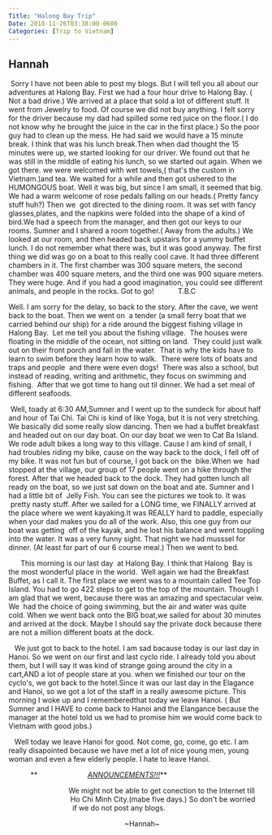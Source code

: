 ```yaml
---
Title: "Halong Bay Trip"
Date: 2010-11-26T03:38:00-0600
Categories: [Trip to Vietnam]
---
```


## Hannah

 Sorry I have not been able to post my blogs. But I will tell you all
about our adventures at Halong Bay. First we had a four hour drive to
Halong Bay. ( Not a bad drive.) We arrived at a place that sold a lot of
different stuff. It went from Jewelry to food. Of course we did not buy
anything. I felt sorry for the driver because my dad had spilled some
red juice on the floor.( I do not know why he brought the juice in the
car in the first place.) So the poor guy had to clean up the mess. He
had said we would have a 15 minute break. I think that was his lunch
break.Then when dad thought the 15 minutes were up, we started looking
for our driver. We found out that he was still in the middle of eating
his lunch, so we started out again. When we got there. we were welcomed
with wet towels,( that's the custom in Vietnam.)and tea. We waited for a
while and then got ushered to the HUMONGOUS boat. Well it was big, but
since I am small, it seemed that big. We had a warm welcome of rose
pedals falling on our heads.( Pretty fancy stuff huh?) Then we  got
directed to the dining room. It was set with fancy glasses,plates, and
the napkins were folded into the shape of a kind of bird.We had a speech
from the manager, and then got our keys to our rooms. Sumner and I
shared a room together.( Away from the adults.) We looked at our room,
and then headed back upstairs for a yummy buffet lunch. I do not
remember what there was, but it was good anyway. The first thing we did
was go on a boat to this really cool cave. It had three different
chambers in it. The first chamber was 300 square meters, the second
chamber was 400 square meters, and the third one was 900 square meters.
They were huge. And if you had a good imagination, you could see
different animals, and people in the rocks. Got to go!            T.B.C  

Well. I am sorry for the delay, so back to the story. After the cave, we
went back to the boat. Then we went on  a tender (a small ferry boat
that we carried behind our ship) for a ride around the biggest fishing
village in Halong Bay.  Let me tell you about the fishing village.  The
houses were floating in the middle of the ocean, not sitting on land. 
They could just walk out on their front porch and fall in the water. 
That is why the kids have to learn to swim before they learn how to
walk.  There were lots of boats and traps and people  and there were
even dogs!  There was also a school, but instead of reading, writing and
arithmetic, they focus on swimming and fishing.  After that we got time
to hang out til dinner. We had a set meal of different seafoods.

 Well, toady at 6:30 AM,Sumner and I went up to the sundeck for about
half and hour of Tai Chi. Tai Chi is kind of like Yoga, but it is not
very stretching. We basically did some really slow dancing. Then we had
a buffet breakfast and headed out on our day boat. On our day boat we
wen to Cat Ba Island. We rode adult bikes a long way to this village.
Cause I am kind of small, I had troubles riding my bike, cause on the
way back to the dock, I fell off of my bike. It was not fun but of
course, I got back on the  bike.When we  had stopped at the village, our
group of 17 people went on a hike through the forest. After that we
headed back to the dock. They had gotten lunch all ready on the boat, so
we just sat down on the boat and ate. Sumner and I had a little bit of 
Jelly Fish. You can see the pictures we took to. It was  pretty nasty
stuff. After we sailed for a LONG time, we FINALLY arrived at the place
where we went kayaking.It was REALLY hard to paddle, especially when
your dad makes you do all of the work. Also, this one guy from our boat
was getting  off of the kayak, and he lost his balance and went toppling
into the water. It was a very funny sight. That night we had musssel for
dinner. (At least for part of our 6 course meal.) Then we went to bed.

      This morning is our last day  at Halong Bay. I think that Halong 
Bay is the most wonderful place in the world.  Well again we had
the Breakfast Buffet, as I call it. The first place we went was to a
mountain called Tee Top Island. You had to go 422 steps to get to the
top of the mountain. Though I am glad that we went, because there was an
amazing and spectacular veiw. We  had the choice of going swimming, but
the air and water was quite cold. When we went back onto the BIG boat,we
sailed for about 30 minutes and arrived at the dock. Maybe I should say
the private dock because there are not a million different boats at the
dock.  

   We just got to back to the hotel. I am sad bacause today is our last
day in Hanoi. So we went on our first and last cyclo ride. I already
told you about them, but I will say it was kind of strange going around
the city in a cart,AND a lot of people stare at you. when we finished
our tour on the cyclo's, we got back to the hotel.Since it was our last
day in the Elagance and Hanoi, so we got a lot of the staff in a really
awesome picture. This morning I woke up and I rememberedthat today we
leave Hanoi. ( But Sumner and I HAVE to come back to Hanoi and the
Elangance because the manager at the hotel told us we had to promise him
we would come back to Vietnam with good jobs.)   

   Well today we leave Hanoi for good. Not come, go, come, go etc. I am
really disapointed because we have met a lot of nice young men, young
woman and even a few elderly people. I hate to leave Hanoi.

           **                         *<u>ANNOUNCEMENTS!!!</u>***

                              We might not be able to get conection to
the Internet till  
                               Ho Chi Minh City.(mabe five days.) So
don't be worried  
                                if we do not post any blogs.

                                                          \~Hannah\~

                              
